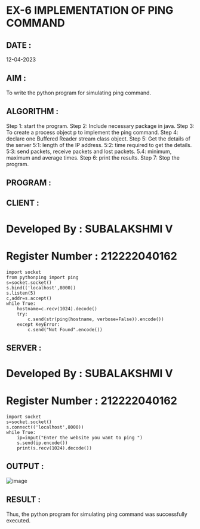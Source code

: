 # EX-6 IMPLEMENTATION OF PING COMMAND

## DATE : 
12-04-2023
## AIM :
To write the python program for simulating ping command.
## ALGORITHM :
Step 1: start the program. 
Step 2: Include necessary package in java. 
Step 3: To create a process object p to implement the ping command. 
Step 4: declare one Buffered Reader stream class object. 
Step 5: Get the details of the server 
  5:1: length of the IP address. 
  5:2: time required to get the details. 
  5:3: send packets, receive packets and lost packets. 
  5.4: minimum, maximum and average times. 
Step 6: print the results. Step 7: Stop the program.

## PROGRAM :
## CLIENT :
# Developed By : SUBALAKSHMI V
# Register Number : 212222040162
```
import socket
from pythonping import ping
s=socket.socket()
s.bind(('localhost',8000))
s.listen(5)
c,addr=s.accept()
while True:
    hostname=c.recv(1024).decode()
    try:
        c.send(str(ping(hostname, verbose=False)).encode())
    except KeyError:
        c.send("Not Found".encode())
```
## SERVER :
# Developed By : SUBALAKSHMI V
# Register Number : 212222040162
```
import socket
s=socket.socket()
s.connect(('localhost',8000))
while True:
    ip=input("Enter the website you want to ping ")
    s.send(ip.encode())
    print(s.recv(1024).decode())
```
## OUTPUT :
![image](https://github.com/subalakshmivenkat/EX-6/assets/119393477/1362a67b-d930-4da4-b51f-d3fc7ec7e4b1)

## RESULT :
Thus, the python program for simulating ping command was successfully executed.
